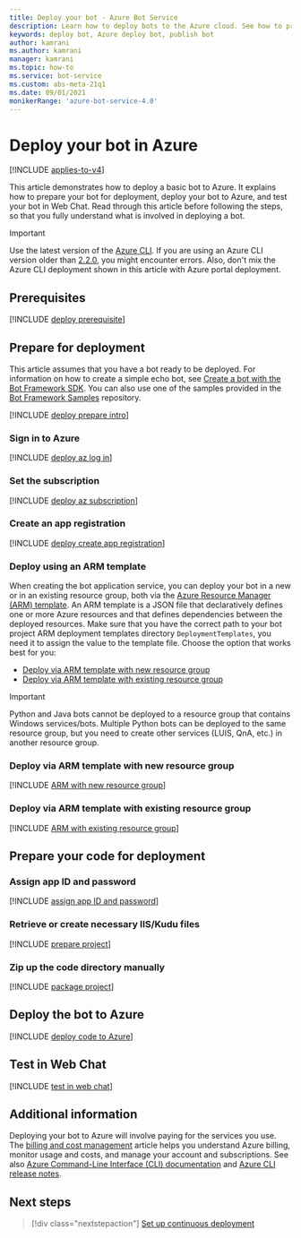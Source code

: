 ```yaml
---
title: Deploy your bot - Azure Bot Service
description: Learn how to deploy bots to the Azure cloud. See how to prepare bots for deployment, deploy the code to the Azure Web App, and test bots in Web Chat.
keywords: deploy bot, Azure deploy bot, publish bot
author: kamrani
ms.author: kamrani
manager: kamrani
ms.topic: how-to
ms.service: bot-service
ms.custom: abs-meta-21q1
ms.date: 09/01/2021
monikerRange: 'azure-bot-service-4.0'
---
```


# Deploy your bot in Azure

[!INCLUDE [applies-to-v4](includes/applies-to-v4-current.md)]

This article demonstrates how to deploy a basic bot to Azure. It explains how to prepare your bot for deployment, deploy your bot to Azure, and test your bot in Web Chat. Read through this article before following the steps, so that you fully understand what is involved in deploying a bot.

> [!IMPORTANT]
> Use the latest version of the [Azure CLI](/cli/azure/). If you are using an Azure CLI version older than [2.2.0](https://github.com/MicrosoftDocs/azure-docs-cli/blob/master/docs-ref-conceptual/release-notes-azure-cli.md#march-10-2020), you might encounter errors. Also, don't mix the Azure CLI deployment shown in this article with Azure portal deployment.

## Prerequisites

[!INCLUDE [deploy prerequisite](includes/deploy/snippet-prerequisite.md)]

## Prepare for deployment

This article assumes that you have a bot ready to be deployed. For information on how to create a simple echo bot, see [Create a bot with the Bot Framework SDK](bot-service-quickstart-create-bot.md). You can also use one of the samples provided in the [Bot Framework Samples](https://github.com/Microsoft/BotBuilder-Samples/blob/master/README.md) repository.

[!INCLUDE [deploy prepare intro](includes/deploy/snippet-prepare-deploy-intro.md)]

### Sign in to Azure

[!INCLUDE [deploy az log in](includes/deploy/snippet-az-login.md)]

### Set the subscription

[!INCLUDE [deploy az subscription](includes/deploy/snippet-az-set-subscription.md)]

<a id="create-app-registration"></a>

### Create an app registration

[!INCLUDE [deploy create app registration](includes/deploy/snippet-create-app-registration.md)]

### Deploy using an ARM template

When creating the bot application service, you can deploy your bot in a new or in an existing resource group, both via the [Azure Resource Manager (ARM) template](/azure/azure-resource-manager/templates/overview). An ARM template is a JSON file that declaratively defines one or more Azure resources and that defines dependencies between the deployed resources. Make sure that you have the correct path to your bot project ARM deployment templates directory `DeploymentTemplates`, you need it to assign the value to the template file. Choose the option that works best for you:

* [Deploy via ARM template with new resource group](#deploy-via-arm-template-with-new-resource-group)
* [Deploy via ARM template with existing resource group](#deploy-via-arm-template-with-existing-resource-group)

> [!IMPORTANT]
> Python and Java bots cannot be deployed to a resource group that contains Windows services/bots. Multiple Python bots can be deployed to the same resource group, but you need to create other services (LUIS, QnA, etc.) in another resource group.

### Deploy via ARM template with new resource group

<!-- ##### Create Azure resources -->
[!INCLUDE [ARM with new resource group](includes/deploy/snippet-ARM-new-resource-group.md)]

### Deploy via ARM template with existing resource group

[!INCLUDE [ARM with existing resource group](includes/deploy/snippet-ARM-existing-resource-group.md)]

## Prepare your code for deployment

### Assign app ID and password

[!INCLUDE [assign app ID and password](includes/deploy/snippet-assign-appid-password.md)]

### Retrieve or create necessary IIS/Kudu files

[!INCLUDE [prepare project](includes/deploy/snippet-IIS-Kudu-files.md)]

### Zip up the code directory manually

[!INCLUDE [package project](includes/deploy/snippet-zip-code.md)]

## Deploy the bot to Azure

[!INCLUDE [deploy code to Azure](includes/deploy/snippet-deploy-code-to-az.md)]

## Test in Web Chat

[!INCLUDE [test in web chat](includes/deploy/snippet-test-in-web-chat.md)]

## Additional information

Deploying your bot to Azure will involve paying for the services you use. The [billing and cost management](/azure/billing/) article helps you understand Azure billing, monitor usage and costs, and manage your account and subscriptions.
See also [Azure Command-Line Interface (CLI) documentation](/cli/azure/) and [Azure CLI release notes](/cli/azure/release-notes-azure-cli).

## Next steps

> [!div class="nextstepaction"]
> [Set up continuous deployment](bot-service-build-continuous-deployment.md)

<!-- ## Appendix

[!INCLUDE [deploy csharp bot to Azure](includes/deploy/snippet-deploy-simple-csharp-echo-bot.md)] -->
